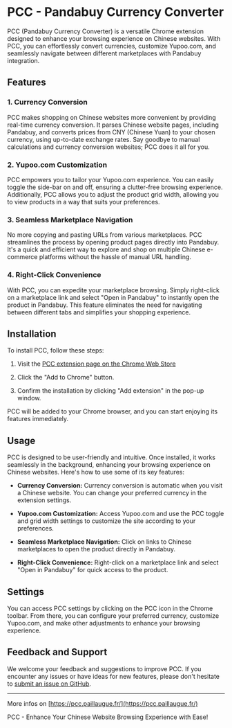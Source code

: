 # PCC - Pandabuy Currency Converter

PCC (Pandabuy Currency Converter) is a versatile Chrome extension designed to enhance your browsing experience on Chinese websites. With PCC, you can effortlessly convert currencies, customize Yupoo.com, and seamlessly navigate between different marketplaces with Pandabuy integration.

## Features

### 1. Currency Conversion
PCC makes shopping on Chinese websites more convenient by providing real-time currency conversion. It parses Chinese website pages, including Pandabuy, and converts prices from CNY (Chinese Yuan) to your chosen currency, using up-to-date exchange rates. Say goodbye to manual calculations and currency conversion websites; PCC does it all for you.

### 2. Yupoo.com Customization
PCC empowers you to tailor your Yupoo.com experience. You can easily toggle the side-bar on and off, ensuring a clutter-free browsing experience. Additionally, PCC allows you to adjust the product grid width, allowing you to view products in a way that suits your preferences.

### 3. Seamless Marketplace Navigation
No more copying and pasting URLs from various marketplaces. PCC streamlines the process by opening product pages directly into Pandabuy. It's a quick and efficient way to explore and shop on multiple Chinese e-commerce platforms without the hassle of manual URL handling.

### 4. Right-Click Convenience
With PCC, you can expedite your marketplace browsing. Simply right-click on a marketplace link and select "Open in Pandabuy" to instantly open the product in Pandabuy. This feature eliminates the need for navigating between different tabs and simplifies your shopping experience.

## Installation

To install PCC, follow these steps:

1. Visit the [PCC extension page on the Chrome Web Store](https://chrome.google.com/webstore/detail/pandabuy-currency-convert/bmefkfichlgfpmgdpkgkkebpdkfhbmnm) 

2. Click the "Add to Chrome" button.

3. Confirm the installation by clicking "Add extension" in the pop-up window.

PCC will be added to your Chrome browser, and you can start enjoying its features immediately.

## Usage

PCC is designed to be user-friendly and intuitive. Once installed, it works seamlessly in the background, enhancing your browsing experience on Chinese websites. Here's how to use some of its key features:

- **Currency Conversion:** Currency conversion is automatic when you visit a Chinese website. You can change your preferred currency in the extension settings.

- **Yupoo.com Customization:** Access Yupoo.com and use the PCC toggle and grid width settings to customize the site according to your preferences.

- **Seamless Marketplace Navigation:** Click on links to Chinese marketplaces to open the product directly in Pandabuy.

- **Right-Click Convenience:** Right-click on a marketplace link and select "Open in Pandabuy" for quick access to the product.

## Settings

You can access PCC settings by clicking on the PCC icon in the Chrome toolbar. From there, you can configure your preferred currency, customize Yupoo.com, and make other adjustments to enhance your browsing experience.

## Feedback and Support

We welcome your feedback and suggestions to improve PCC. If you encounter any issues or have ideas for new features, please don't hesitate to [submit an issue on GitHub](https://github.com/Angus-Paillaugue/PCC/issues/new).

---

More infos on [https://pcc.paillaugue.fr/](https://pcc.paillaugue.fr/)

PCC - Enhance Your Chinese Website Browsing Experience with Ease!
